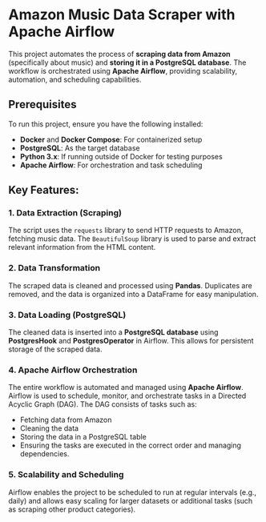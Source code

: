 # Amazon Music Data Scraper with Apache Airflow

This project automates the process of **scraping data from Amazon** (specifically about music) and **storing it in a PostgreSQL database**. The workflow is orchestrated using **Apache Airflow**, providing scalability, automation, and scheduling capabilities.
## Prerequisites
To run this project, ensure you have the following installed:
- **Docker** and **Docker Compose**: For containerized setup
- **PostgreSQL**: As the target database
- **Python 3.x**: If running outside of Docker for testing purposes
- **Apache Airflow**: For orchestration and task scheduling


## Key Features:

### 1. Data Extraction (Scraping)
The script uses the `requests` library to send HTTP requests to Amazon, fetching music data. The `BeautifulSoup` library is used to parse and extract relevant information from the HTML content.

### 2. Data Transformation
The scraped data is cleaned and processed using **Pandas**. Duplicates are removed, and the data is organized into a DataFrame for easy manipulation.

### 3. Data Loading (PostgreSQL)
The cleaned data is inserted into a **PostgreSQL database** using **PostgresHook** and **PostgresOperator** in Airflow. This allows for persistent storage of the scraped data.

### 4. Apache Airflow Orchestration
The entire workflow is automated and managed using **Apache Airflow**. Airflow is used to schedule, monitor, and orchestrate tasks in a Directed Acyclic Graph (DAG). The DAG consists of tasks such as:
- Fetching data from Amazon
- Cleaning the data
- Storing the data in a PostgreSQL table
- Ensuring the tasks are executed in the correct order and managing dependencies.

### 5. Scalability and Scheduling
Airflow enables the project to be scheduled to run at regular intervals (e.g., daily) and allows easy scaling for larger datasets or additional tasks (such as scraping other product categories).




